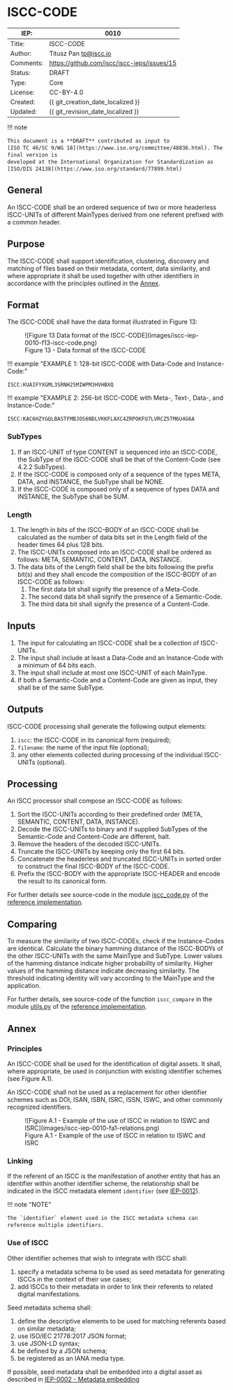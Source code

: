 # ISCC-CODE

| IEP:      | 0010                                        |
|-----------|---------------------------------------------|
| Title:    | ISCC-CODE                                   |
| Author:   | Titusz Pan <tp@iscc.io>                     |
| Comments: | https://github.com/iscc/iscc-ieps/issues/15 |
| Status:   | DRAFT                                       |
| Type:     | Core                                        |
| License:  | CC-BY-4.0                                   |
| Created:  | {{ git_creation_date_localized }}           |
| Updated:  | {{ git_revision_date_localized }}           |

!!! note

    This document is a **DRAFT** contributed as input to 
    [ISO TC 46/SC 9/WG 18](https://www.iso.org/committee/48836.html). The final version is 
    developed at the International Organization for Standardization as
    [ISO/DIS 24138](https://www.iso.org/standard/77899.html)

## General

An ISCC-CODE shall be an ordered sequence of two or more headerless ISCC-UNITs of different 
MainTypes derived from one referent prefixed with a common header.

## Purpose

The ISCC-CODE shall support identification, clustering, discovery and matching of files based on 
their metadata, content, data similarity, and where appropriate it shall be used together with 
other identifiers in accordance with the principles outlined in the [Annex](#8-annex).

## Format

The ISCC-CODE shall have the data format illustrated in Figure 13:

<figure markdown>
  ![Figure 13 Data format of the ISCC-CODE](images/iscc-iep-0010-f13-iscc-code.png)
  <figcaption>Figure 13 - Data format of the ISCC-CODE</figcaption>
</figure>

!!! example "EXAMPLE 1: 128-bit ISCC-CODE with Data-Code and Instance-Code:"

    ISCC:KUAIFYXGML3SRNH25MIWPM3HVHBXQ

!!! example "EXAMPLE 2: 256-bit ISCC-CODE with Meta-, Text-, Data-, and Instance-Code:"

    ISCC:KAC6HZYGQLBASTFMBJOS6NDLVKKFLAXC4ZRPOKFU7LVRCZ5TM6U4G6A

### SubTypes

1. If an ISCC-UNIT of type CONTENT is sequenced into an ISCC-CODE, the SubType of the ISCC-CODE shall be that of the Content-Code (see 4.2.2 SubTypes).
2. If the ISCC-CODE is composed only of a sequence of the types META, DATA, and INSTANCE, the SubType shall be NONE.
3. If the ISCC-CODE is composed only of a sequence of types DATA and INSTANCE, the SubType shall be SUM.

### Length

1. The length in bits of the ISCC–BODY of an ISCC-CODE shall be calculated as the number of data bits set in the Length field of the header times 64 plus 128 bits.
2. The ISCC-UNITs composed into an ISCC-CODE shall be ordered as follows: META, SEMANTIC, CONTENT, DATA, INSTANCE.
3. The data bits of the Length field shall be the bits following the prefix bit(s) and they shall encode the composition of the ISCC-BODY of an ISCC-CODE as follows:
    1. The first data bit shall signify the presence of a Meta-Code.
    2. The second data bit shall signify the presence of a Semantic-Code.
    3. The third data bit shall signify the presence of a Content-Code.

## Inputs

1. The input for calculating an ISCC-CODE shall be a collection of ISCC-UNITs.
2. The input shall include at least a Data-Code and an Instance-Code with a minimum of 64 bits each.
3. The input shall include at most one ISCC-UNIT of each MainType.
4. If both a Semantic-Code and a Content-Code are given as input, they shall be of the same SubType.

## Outputs

ISCC-CODE processing shall generate the following output elements:

1. `iscc`: the ISCC-CODE in its canonical form (required);
2. `filename`: the name of the input file (optional);
3. any other elements collected during processing of the individual ISCC-UNITs (optional).

## Processing

An ISCC processor shall compose an ISCC-CODE as follows:

1. Sort the ISCC-UNITs according to their predefined order (META, SEMANTIC, CONTENT, DATA, INSTANCE).
2. Decode the ISCC-UNITs to binary and if supplied SubTypes of the Semantic-Code and Content-Code are different, halt.
3. Remove the headers of the decoded ISCC-UNITs.
4. Truncate the ISCC-UNITs by keeping only the first 64 bits.
5. Concatenate the headerless and truncated ISCC-UNITs in sorted order to construct the final ISCC-BODY of the ISCC-CODE.
6. Prefix the ISCC-BODY with the appropriate ISCC-HEADER and encode the result to its canonical form.

For further details see source-code in the module 
[iscc_code.py](https://github.com/iscc/iscc-core/blob/main/iscc_core/iscc_code.py) of the 
[reference implementation](https://github.com/iscc/iscc-core).

## Comparing

To measure the similarity of two ISCC-CODEs, check if the Instance-Codes are identical. Calculate 
the binary hamming distance of the ISCC-BODYs of the other ISCC-UNITs with the same MainType and 
SubType. Lower values of the hamming distance indicate higher probability of similarity. Higher 
values of the hamming distance indicate decreasing similarity. The threshold indicating identity 
will vary according to the MainType and the application.

For further details, see source-code of the function `iscc_compare` in the module 
[utils.py](https://github.com/iscc/iscc-core/blob/main/iscc_core/utils.py) of the
[reference implementation](https://github.com/iscc/iscc-core).

## Annex

### Principles

An ISCC-CODE shall be used for the identification of digital assets. It shall, where appropriate, 
be used in conjunction with existing identifier schemes (see Figure A.1).

An ISCC-CODE shall not be used as a replacement for other identifier schemes such as DOI, ISAN, 
ISBN, ISRC, ISSN, ISWC, and other commonly recognized identifiers.

<figure markdown>
  ![Figure A.1 - Example of the use of ISCC in relation to ISWC and ISRC](images/iscc-iep-0010-fa1-relations.png)
  <figcaption>Figure A.1 - Example of the use of ISCC in relation to ISWC and ISRC</figcaption>
</figure>

### Linking

If the referent of an ISCC is the manifestation of another entity that has an identifier within 
another identifier scheme, the relationship shall be indicated in the ISCC metadata element 
`identifier` (see [IEP-0012](iep-0012.md)).

!!! note "NOTE"

    The `identifier` element used in the ISCC metadata schema can reference multiple identifiers.

### Use of ISCC

Other identifier schemes that wish to integrate with ISCC shall:

1. specify a metadata schema to be used as seed metadata for generating ISCCs in the context of their use cases;
2. add ISCCs to their metadata in order to link their referents to related digital manifestations.

Seed metadata schema shall:

1. define the descriptive elements to be used for matching referents based on similar metadata;
2. use ISO/IEC 21778:2017 JSON format;
3. use JSON-LD syntax;
4. be defined by a JSON schema;
5. be registered as an IANA media type.

If possible, seed metadata shall be embedded into a digital asset as described in
[IEP-0002 - Metadata embedding](iep-0002.md#7-metadata-embedding) 




